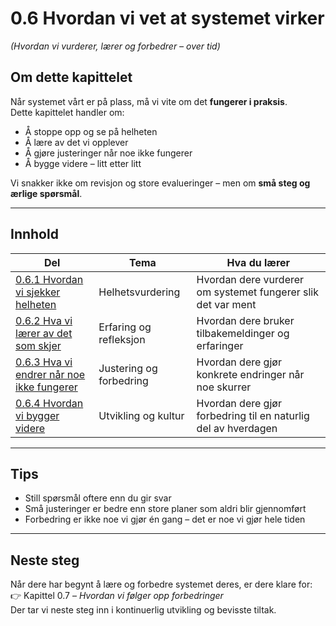 # 0.6 Hvordan vi vet at systemet virker  
*(Hvordan vi vurderer, lærer og forbedrer – over tid)*

## Om dette kapittelet

Når systemet vårt er på plass, må vi vite om det **fungerer i praksis**.  
Dette kapittelet handler om:
- Å stoppe opp og se på helheten
- Å lære av det vi opplever
- Å gjøre justeringer når noe ikke fungerer
- Å bygge videre – litt etter litt

Vi snakker ikke om revisjon og store evalueringer – men om **små steg og ærlige spørsmål**.

---

## Innhold

| Del | Tema | Hva du lærer |
|-----|------|---------------|
| [0.6.1 Hvordan vi sjekker helheten](0.6.1%20Hvordan%20vi%20sjekker%20helheten.md) | Helhetsvurdering | Hvordan dere vurderer om systemet fungerer slik det var ment |
| [0.6.2 Hva vi lærer av det som skjer](0.6.2%20Hva%20vi%20l%C3%A6rer%20av%20det%20som%20skjer.md) | Erfaring og refleksjon | Hvordan dere bruker tilbakemeldinger og erfaringer |
| [0.6.3 Hva vi endrer når noe ikke fungerer](0.6.3%20Hva%20vi%20endrer%20n%C3%A5r%20noe%20ikke%20fungerer.md) | Justering og forbedring | Hvordan dere gjør konkrete endringer når noe skurrer |
| [0.6.4 Hvordan vi bygger videre](0.6.4%20Hvordan%20vi%20bygger%20videre.md) | Utvikling og kultur | Hvordan dere gjør forbedring til en naturlig del av hverdagen |

---

## Tips

- Still spørsmål oftere enn du gir svar
- Små justeringer er bedre enn store planer som aldri blir gjennomført
- Forbedring er ikke noe vi gjør én gang – det er noe vi gjør hele tiden

---

## Neste steg

Når dere har begynt å lære og forbedre systemet deres, er dere klare for:
👉 Kapittel 0.7 – *Hvordan vi følger opp forbedringer*  
Der tar vi neste steg inn i kontinuerlig utvikling og bevisste tiltak.
